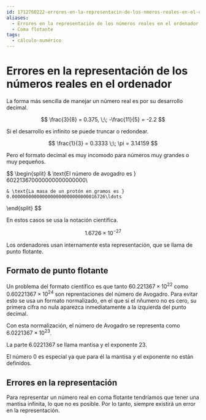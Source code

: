 ```yaml
---
id: 1712760222-errores-en-la-representacin-de-los-nmeros-reales-en-el-ordenador
aliases:
  - Errores en la representación de los números reales en el ordenador
  - Coma flotante
tags:
  - cálculo-numérico
---
```


# Errores en la representación de los números reales en el ordenador

La forma más sencilla de manejar un número real es por su desarrollo decimal.

$$
\frac{3}{8} = 0.375, \;\; -\frac{11}{5} = -2.2
$$

Si el desarrollo es infinito se puede truncar o redondear.

$$
\frac{1}{3} = 0.3333 \;\; \pi = 3.14159
$$

Pero el formato decimal es muy incomodo para números muy grandes o muy pequeños.

$$
\begin{split}
    & \text{El número de avogadro es } 602213670000000000000000\\

    & \text{La masa de un protón en gramos es } 0.0000000000000000000000000000016726\ldots 
\end{split}
$$

En estos casos se usa la notación científica.

$$
1.6726 \times 10^{-27}
$$

Los ordenadores usan internamente esta representación, que se llama de punto flotante.

## Formato de punto flotante

Un problema del formato científico es que tanto $60.221367 \times 10^{22}$ como $0.60221367 \times 10^{24}$ son reprentaciones del número de Avogadro. Para evitar esto se usa un formato normalizado, en el que si el nñumero no es cero, su primera cifra no nula aparezca inmediatamente a la izquierda del punto decimal.

Con esta normalización, el número de Avogadro se representa como $6.0221367 \times 10^{23}$.

La parte $6.0221367$ se llama mantisa y el exponente $23$.

El número $0$ es especial ya que para él la mantisa y el exponente no están definidos.

## Errores en la representación

Para representar un número real en coma flotante tendríamos que tener una mantisa infinita, lo que no es posible. Por lo tanto, siempre existirá un error en la representación.
